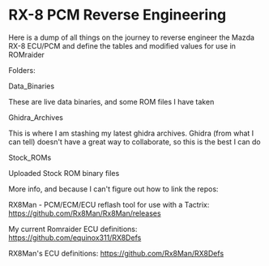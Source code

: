 # RX-8 PCM Reverse Engineering

Here is a dump of all things on the journey to reverse engineer the Mazda RX-8 ECU/PCM and define the tables and modified values for use in ROMraider


Folders:

Data_Binaries

These are live data binaries, and some ROM files I have taken

Ghidra_Archives

This is where I am stashing my latest ghidra archives. Ghidra (from what I can tell) doesn't have a great way to collaborate, so this is the best I can do
	
Stock_ROMs

Uploaded Stock ROM binary files


More info, and because I can't figure out how to link the repos:

RX8Man - PCM/ECM/ECU reflash tool for use with a Tactrix: https://github.com/Rx8Man/Rx8Man/releases

My current Romraider ECU definitions: https://github.com/equinox311/RX8Defs

RX8Man's ECU definitions: https://github.com/Rx8Man/RX8Defs
